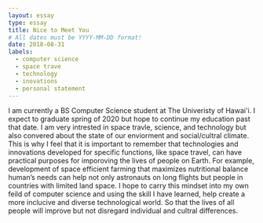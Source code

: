 ```yaml
---
layout: essay
type: essay
title: Nice to Meet You
# All dates must be YYYY-MM-DD format!
date: 2018-08-31
labels:
  - computer science
  - space trave
  - technology
  - inovations
  - personal statement 
---
```


I am currently a BS Computer Science student at The Univeristy of Hawai'i. I expect to graduate spring of 2020 but hope to continue my education past that date. I am very intrested in space travle, science, and technology but also convered about the state of our enviorment and social/cultral climate. This is why I feel that it is important to remember that technologies and innovations developed for specific functions, like space travel, can have practical purposes for imporoving the lives of people on Earth. For example, development of space efficient farming that maximizes nutritional balance human’s needs can help not only astronauts on long flights but people in countries with limited land space. I hope to carry this mindset into my own feild of computer science and using the skill I have learned, help create a more inclucive and diverse technological world. So that the lives of all people will improve but not disregard individual and cultral differences.  
